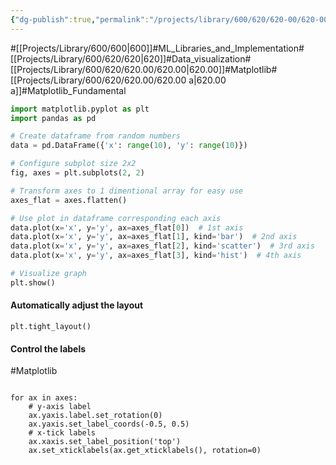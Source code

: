 ```yaml
---
{"dg-publish":true,"permalink":"/projects/library/600/620/620-00/620-00-a/","noteIcon":"0","created":"2024-02-14T09:48:31.334+09:00","updated":"2024-02-26T21:16:44.481+09:00"}
---
```


#[[Projects/Library/600/600\|600]]#ML_Libraries_and_Implementation#[[Projects/Library/600/620/620\|620]]#Data_visualization#[[Projects/Library/600/620/620.00/620.00\|620.00]]#Matplotlib#[[Projects/Library/600/620/620.00/620.00 a\|620.00 a]]#Matplotlib_Fundamental








```py
import matplotlib.pyplot as plt
import pandas as pd

# Create dataframe from random numbers
data = pd.DataFrame({'x': range(10), 'y': range(10)})

# Configure subplot size 2x2
fig, axes = plt.subplots(2, 2)

# Transform axes to 1 dimentional array for easy use
axes_flat = axes.flatten()

# Use plot in dataframe corresponding each axis
data.plot(x='x', y='y', ax=axes_flat[0])  # 1st axis
data.plot(x='x', y='y', ax=axes_flat[1], kind='bar')  # 2nd axis
data.plot(x='x', y='y', ax=axes_flat[2], kind='scatter')  # 3rd axis
data.plot(x='x', y='y', ax=axes_flat[3], kind='hist')  # 4th axis

# Visualize graph
plt.show()

```



#### Automatically adjust the layout
`plt.tight_layout()`


#### Control the labels
#Matplotlib
```

for ax in axes:
    # y-axis label
    ax.yaxis.label.set_rotation(0)
    ax.yaxis.set_label_coords(-0.5, 0.5)
    # x-tick labels
    ax.xaxis.set_label_position('top')
    ax.set_xticklabels(ax.get_xticklabels(), rotation=0)
```